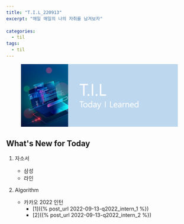 ```yaml
---
title: "T.I.L_220913"
excerpt: "매일 매일의 나의 자취를 남겨보자"

categories:
  - til
tags:
  - til
---
```

<figure>
    <img src="/assets/images/til_image.png">
</figure>

## What's New for Today   
1. 자소서
    - 삼성
    - 라인

2. Algorithm
    - 카카오 2022 인턴
        - [1]({% post_url 2022-09-13-q2022_intern_1 %})
        - [2]({% post_url 2022-09-13-q2022_intern_2 %})




  




